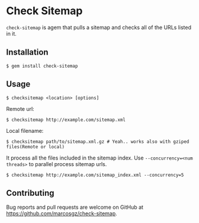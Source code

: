 # Check Sitemap

`check-sitemap` is agem that pulls a sitemap and checks all of the URLs listed in it.

## Installation

    $ gem install check-sitemap

## Usage


    $ checksitemap <location> [options]

Remote url:

    $ checksitemap http://example.com/sitemap.xml

Local filename:

    $ checksitemap path/to/sitemap.xml.gz # Yeah.. works also with gziped files(Remote or local)


It process all the files included in the sitemap index. Use `--concurrency=<num threads>` to parallel process sitemap urls.

    $ checksitemap http://example.com/sitemap_index.xml --concurrency=5


## Contributing

Bug reports and pull requests are welcome on GitHub at https://github.com/marcosgz/check-sitemap.
